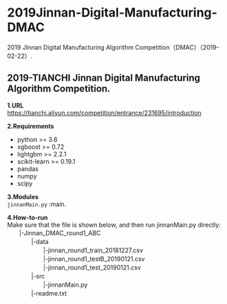 # 2019Jinnan-Digital-Manufacturing-DMAC
2019 JInnan Digital Manufacturing Algorithm Competition（DMAC）（2019-02-22）.
## 2019-TIANCHI Jinnan Digital Manufacturing Algorithm Competition.

**1.URL**  
https://tianchi.aliyun.com/competition/entrance/231695/introduction

**2.Requirements**  
- python >= 3.6  
- xgboost >= 0.72  
- lightgbm >= 2.2.1  
- scikit-learn >= 0.19.1   
- pandas  
- numpy  
- scipy  

**3.Modules**  
    `jinnanMain.py` :main.  

**4.How-to-run**  
Make sure that the file is shown below, and then run jinnanMain.py directly:  
　　|-Jinnan_DMAC_round1_ABC  
　　　　|-data  
　　　　　　|-jinnan_round1_train_20181227.csv  
　　　　　　|-jinnan_round1_testB_20190121.csv  
　　　　　　|-jinnan_round1_test_20190121.csv  
　　　　|-src  
　　　　　　|-jinnanMain.py  
　　　　|-readme.txt  
